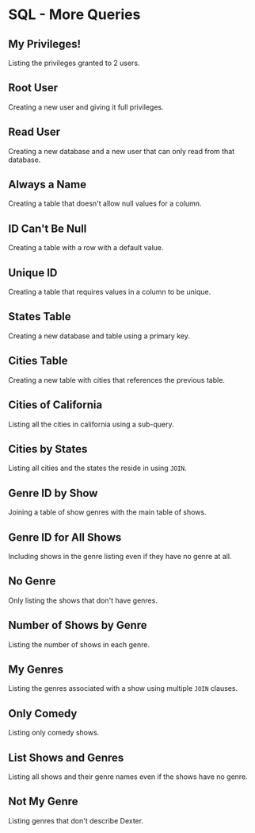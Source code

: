 # SQL - More Queries

## My Privileges!
Listing the privileges granted to 2 users.

## Root User
Creating a new user and giving it full privileges.

## Read User
Creating a new database and a new user that can only read from that database.

## Always a Name
Creating a table that doesn't allow null values for a column.

## ID Can't Be Null
Creating a table with a row with a default value.

## Unique ID
Creating a table that requires values in a column to be unique.

## States Table
Creating a new database and table using a primary key.

## Cities Table
Creating a new table with cities that references the previous table.

## Cities of California
Listing all the cities in california using a sub-query.

## Cities by States
Listing all cities and the states the reside in using `JOIN`.

## Genre ID by Show
Joining a table of show genres with the main table of shows.

## Genre ID for All Shows
Including shows in the genre listing even if they have no genre at all.

## No Genre
Only listing the shows that don't have genres.

## Number of Shows by Genre
Listing the number of shows in each genre.

## My Genres
Listing the genres associated with a show using multiple `JOIN` clauses.

## Only Comedy
Listing only comedy shows.

## List Shows and Genres
Listing all shows and their genre names even if the shows have no genre.

## Not My Genre
Listing genres that don't describe Dexter.

